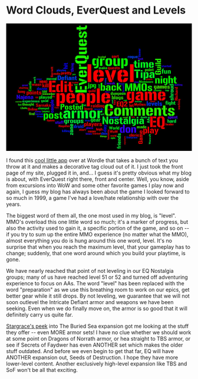# Word Clouds, EverQuest and Levels

![wordcloud.jpg](../uploads/2008/06/wordcloud.jpg)

I found this [cool little app](http://wordle.net/) over at Wordle that takes a bunch of text you throw at it and makes a decorative tag cloud out of it. I just took the front page of my site, plugged it in, and... I guess it's pretty obvious what my blog is about, with EverQuest right there, front and center. Well, you know, aside from excursions into WoW and some other favorite games I play now and again, I guess my blog has always been about the game I looked forward to so much in 1999, a game I've had a love/hate relationship with over the years.

The biggest word of them all, the one most used in my blog, is "level". MMO's overload this one little word so much; it's a marker of progress, but also the activity used to gain it, a specific portion of the game, and so on -- if you try to sum up the entire MMO experience (no matter what the MMO), almost everything you do is hung around this one word, level. It's no surprise that when you reach the maximum level, that your gameplay has to change; suddenly, that one word around which you build your playtime, is gone.

We have nearly reached that point of not leveling in our EQ Nostalgia groups; many of us have reached level 51 or 52 and turned off adventuring experience to focus on AAs. The word "level" has been replaced with the word "preparation" as we use this breathing room to work on our epics, get better gear while it still drops. By not leveling, we guarantee that we will not soon outlevel the Intricate Defiant armor and weapons we have been seeking. Even when we do finally move on, the armor is so good that it will definitely carry us quite far.

[Stargrace's peek](http://mmoquests.com/2008/06/13/katta-castrum/) into The Buried Sea expansion got me looking at the stuff they offer -- even MORE armor sets! I have no clue whether we should work at some point on Dragons of Norrath armor, or hea straight to TBS armor, or see if Secrets of Faydwer has even ANOTHER set which makes the older stuff outdated. And before we even begin to get that far, EQ will have ANOTHER expansion out, Seeds of Destruction. I hope they have more lower-level content. Another exclusively high-level expansion like TBS and SoF won't be all that exciting.
